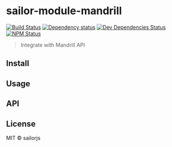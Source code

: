 # sailor-module-mandrill 

[![Build Status](http://img.shields.io/travis/sailorjs/sailor-module-mandrill/master.svg?style=flat)](https://travis-ci.org/sailorjs/sailor-module-mandrill)
[![Dependency status](http://img.shields.io/david/sailorjs/sailor-module-mandrill.svg?style=flat)](https://david-dm.org/sailorjs/sailor-module-mandrill)
[![Dev Dependencies Status](http://img.shields.io/david/dev/sailorjs/sailor-module-mandrill.svg?style=flat)](https://david-dm.org/sailorjs/sailor-module-mandrill#info=devDependencies)
[![NPM Status](http://img.shields.io/npm/dm/sailor-module-mandrill.svg?style=flat)](https://www.npmjs.org/package/sailor-module-mandrill)

> Integrate with Mandrill API

## Install

## Usage

## API

## License

MIT © sailorjs


